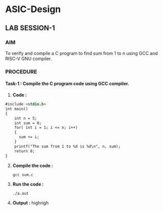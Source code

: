 # ASIC-Design

## LAB SESSION-1

### AIM
To verify and compile a C program to find sum from 1 to n using GCC and RISC-V GNU compiler.

### PROCEDURE
#### Task-1 : Compile the C program code using GCC compiler.
1. **Code :**
```markdown
#include <stdio.h>
int main() 
{
    int n = 5;
    int sum = 0;
    for( int i = 1; i <= n; i++)
    {
      sum += i;
    }
    printf("The sum from 1 to %d is %d\n", n, sum);
    return 0;
}
```

2. **Compile the code :**
   ```markdown
   gcc sum.c
   ```
   
3. **Run the code :**
   ```
   ./a.out
   ```
   
4. **Output :**
   highrigh
